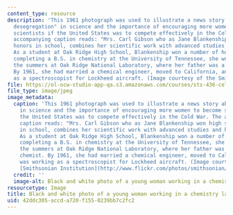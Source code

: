 ```yaml
---
content_type: resource
description: 'This 1961 photograph was used to illustrate a news story about "sex
  desegregation" in science and the importance of encouraging more women to become
  scientists if the United States was to compete effectively in the Cold War. The
  accompanying caption reads: "Mrs. Carl Gibson who as Jane Blankenship won high science
  honors in school, combines her scientific work with advanced studies and homemaking."
  As a student at Oak Ridge High School, Blankenship won a number of honors. While
  completing a B.S. in chemistry at the University of Tennessee, she worked during
  the summers at Oak Ridge National Laboratory, where her father was a physical chemist.
  By 1961, she had married a chemical engineer, moved to California, and was working
  as a spectroscopist for Lockheed aircraft. (Image courtesy of the Smithsonian Institution.)'
file: https://ol-ocw-studio-app-qa.s3.amazonaws.com/courses/sts-436-cold-war-science-fall-2008/42ddc305accda720f1550239bb7c2fc2_sts-436f08.jpg
file_type: image/jpeg
image_metadata:
  caption: 'This 1961 photograph was used to illustrate a news story about "sex desegregation"
    in science and the importance of encouraging more women to become scientists if
    the United States was to compete effectively in the Cold War. The accompanying
    caption reads: "Mrs. Carl Gibson who as Jane Blankenship won high science honors
    in school, combines her scientific work with advanced studies and homemaking."
    As a student at Oak Ridge High School, Blankenship won a number of honors. While
    completing a B.S. in chemistry at the University of Tennessee, she worked during
    the summers at Oak Ridge National Laboratory, where her father was a physical
    chemist. By 1961, she had married a chemical engineer, moved to California, and
    was working as a spectroscopist for Lockheed aircraft. (Image courtesy of the
    [Smithsonian Institution](http://www.flickr.com/photos/smithsonian/3378193539/).)'
  credit: ''
  image-alt: Black and white photo of a young woman working in a chemistry lab.
resourcetype: Image
title: Black and white photo of a young woman working in a chemistry lab
uid: 42ddc305-accd-a720-f155-0239bb7c2fc2
---
```

